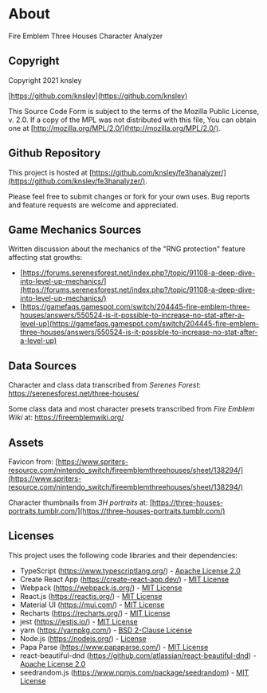 # About

Fire Emblem Three Houses Character Analyzer

## Copyright

Copyright 2021 knsley

[https://github.com/knsley](https://github.com/knsley)

This Source Code Form is subject to the terms of the Mozilla Public
License, v. 2.0. If a copy of the MPL was not distributed with this
file, You can obtain one at [http://mozilla.org/MPL/2.0/](http://mozilla.org/MPL/2.0/).

## Github Repository

This project is hosted at [https://github.com/knsley/fe3hanalyzer/](https://github.com/knsley/fe3hanalyzer/). 

Please feel free to submit changes or fork for your own uses. Bug reports and feature requests are welcome and appreciated.

## Game Mechanics Sources

Written discussion about the mechanics of the "RNG protection" feature affecting stat growths: 

* [https://forums.serenesforest.net/index.php?/topic/91108-a-deep-dive-into-level-up-mechanics/](https://forums.serenesforest.net/index.php?/topic/91108-a-deep-dive-into-level-up-mechanics/)
* [https://gamefaqs.gamespot.com/switch/204445-fire-emblem-three-houses/answers/550524-is-it-possible-to-increase-no-stat-after-a-level-up](https://gamefaqs.gamespot.com/switch/204445-fire-emblem-three-houses/answers/550524-is-it-possible-to-increase-no-stat-after-a-level-up)

## Data Sources

Character and class data transcribed from *Serenes Forest*: https://serenesforest.net/three-houses/

Some class data and most character presets transcribed from *Fire Emblem Wiki* at: https://fireemblemwiki.org/

## Assets

Favicon from: [https://www.spriters-resource.com/nintendo_switch/fireemblemthreehouses/sheet/138294/](https://www.spriters-resource.com/nintendo_switch/fireemblemthreehouses/sheet/138294/)

Character thumbnails from *3H portraits* at: [https://three-houses-portraits.tumblr.com/](https://three-houses-portraits.tumblr.com/)

## Licenses

This project uses the following code libraries and their dependencies:

* TypeScript (https://www.typescriptlang.org/) - [Apache License 2.0](https://github.com/microsoft/TypeScript/blob/main/LICENSE.txt)
* Create React App (https://create-react-app.dev/) - [MIT License](https://github.com/facebook/create-react-app/blob/main/LICENSE)
* Webpack (https://webpack.js.org/) - [MIT License](https://github.com/webpack/webpack/blob/main/LICENSE)
* React.js (https://reactjs.org/) - [MIT License](https://github.com/facebook/react/blob/main/LICENSE)
* Material UI (https://mui.com/) - [MIT License](https://github.com/mui-org/material-ui/blob/master/LICENSE)
* Recharts (https://recharts.org/) - [MIT License](https://github.com/recharts/recharts/blob/master/LICENSE)
* jest (https://jestjs.io/) - [MIT License](https://github.com/facebook/jest/blob/main/LICENSE)
* yarn (https://yarnpkg.com/) - [BSD 2-Clause License](https://github.com/yarnpkg/berry/blob/master/LICENSE.md)
* Node.js (https://nodejs.org/) - [License](https://github.com/nodejs/nodejs.org/blob/main/LICENSE)
* Papa Parse (https://www.papaparse.com/) - [MIT License](https://github.com/mholt/PapaParse/blob/master/LICENSE)
* react-beautiful-dnd (https://github.com/atlassian/react-beautiful-dnd) - [Apache License 2.0](https://github.com/atlassian/react-beautiful-dnd/blob/master/LICENSE)
* seedrandom.js (https://www.npmjs.com/package/seedrandom) - [MIT License](https://github.com/davidbau/seedrandom/blob/released/README.md)

